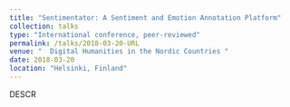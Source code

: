 ```yaml
---
title: "Sentimentator: A Sentiment and Emotion Annotation Platform"
collection: talks
type: "International conference, peer-reviewed"
permalink: /talks/2018-03-20-URL
venue: "  Digital Humanities in the Nordic Countries "
date: 2018-03-20
location: "Helsinki, Finland"
---
```


DESCR
